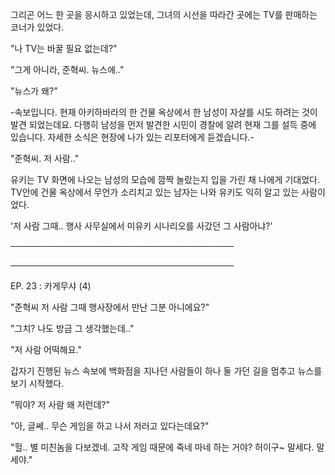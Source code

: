 그리곤 어느 한 곳을 응시하고 있었는데, 그녀의 시선을 따라간 곳에는 TV를 판매하는 코너가 있었다.

"나 TV는 바꿀 필요 없는데?"

"그게 아니라, 준혁씨. 뉴스에.."

"뉴스가 왜?"

-속보입니다. 현재 아키하바라의 한 건물 옥상에서 한 남성이 자살를 시도 하려는 것이 발견 되었는데요. 다행히 남성을 먼저 발견한 시민이 경찰에 알려 현재 그를 설득 중에 있습니다. 자세한 소식은 현장에 나가 있는 리포터에게 듣겠습니다.-

"준혁씨. 저 사람.."

유키는 TV 화면에 나오는 남성의 모습에 깜짝 놀랐는지 입을 가린 채 나에게 기대었다. TV안에 건물 옥상에서 무언가 소리치고 있는 남자는 나와 유키도 익히 알고 있는 사람이었다. 

'저 사람 그때.. 행사 사무실에서 미유키 시나리오를 사갔던 그 사람아냐?'

────────────────────────────────────

────────────────────────────────────

EP. 23 : 카게무샤 (4)

"준혁씨 저 사람 그때 행사장에서 만난 그분 아니에요?"

"그치? 나도 방금 그 생각했는데.."

"저 사람 어떡해요."

갑자기 진행된 뉴스 속보에 백화점을 지나던 사람들이 하나 둘 가던 길을 멈추고 뉴스를 보기 시작했다. 

"뭐야? 저 사람 왜 저런데?"

"아, 글쎄.. 무슨 게임을 하고 나서 저러고 있다는데요?"

"헐.. 별 미친놈을 다보겠네. 고작 게임 때문에 죽네 마네 하는 거야? 허이구~ 말세다. 말세야."